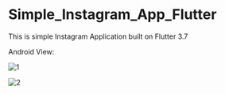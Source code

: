# Simple_Instagram_App_Flutter

This is simple Instagram Application built on Flutter 3.7

Android View:

![1](https://user-images.githubusercontent.com/98497929/221344667-f93de784-6be4-44b3-a7a2-c092d7b47f47.PNG)

![2](https://user-images.githubusercontent.com/98497929/221344675-0eef60fa-9d30-4e95-936e-907958b3a1cb.PNG)
